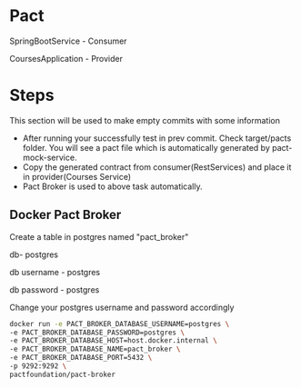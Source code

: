 # Pact

SpringBootService - Consumer

CoursesApplication - Provider




# Steps
This section will be used to make empty commits with some information

- After running your successfully test in prev commit. Check target/pacts folder.
  You will see a pact file which is automatically generated by pact-mock-service.
- Copy the generated contract from consumer(RestServices) and place it in provider(Courses Service)
- Pact Broker is used to above task automatically.


## Docker Pact Broker

Create a table in postgres named "pact_broker"

db- postgres

db username - postgres

db password - postgres

Change your postgres username and password accordingly
```bash
docker run -e PACT_BROKER_DATABASE_USERNAME=postgres \
-e PACT_BROKER_DATABASE_PASSWORD=postgres \
-e PACT_BROKER_DATABASE_HOST=host.docker.internal \
-e PACT_BROKER_DATABASE_NAME=pact_broker \
-e PACT_BROKER_DATABASE_PORT=5432 \
-p 9292:9292 \
pactfoundation/pact-broker 
```
